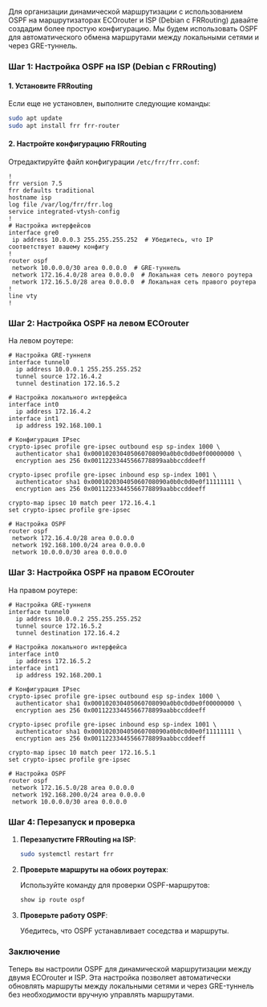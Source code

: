 Для организации динамической маршрутизации с использованием OSPF на маршрутизаторах ECOrouter и ISP (Debian с FRRouting) давайте создадим более простую конфигурацию. Мы будем использовать OSPF для автоматического обмена маршрутами между локальными сетями и через GRE-туннель.

### Шаг 1: Настройка OSPF на ISP (Debian с FRRouting)

#### 1. Установите FRRouting

Если еще не установлен, выполните следующие команды:

```bash
sudo apt update
sudo apt install frr frr-router
```

#### 2. Настройте конфигурацию FRRouting

Отредактируйте файл конфигурации `/etc/frr/frr.conf`:

```plaintext
!
frr version 7.5
frr defaults traditional
hostname isp
log file /var/log/frr/frr.log
service integrated-vtysh-config
!
# Настройка интерфейсов
interface gre0
 ip address 10.0.0.3 255.255.255.252  # Убедитесь, что IP соответствует вашему конфигу
!
router ospf
 network 10.0.0.0/30 area 0.0.0.0  # GRE-туннель
 network 172.16.4.0/28 area 0.0.0.0  # Локальная сеть левого роутера
 network 172.16.5.0/28 area 0.0.0.0  # Локальная сеть правого роутера
!
line vty
!
```

### Шаг 2: Настройка OSPF на левом ECOrouter

На левом роутере:

```plaintext
# Настройка GRE-туннеля
interface tunnel0
  ip address 10.0.0.1 255.255.255.252
  tunnel source 172.16.4.2
  tunnel destination 172.16.5.2

# Настройка локального интерфейса
interface int0
  ip address 172.16.4.2
interface int1
  ip address 192.168.100.1

# Конфигурация IPsec
crypto-ipsec profile gre-ipsec outbound esp sp-index 1000 \
  authenticator sha1 0x000102030405060708090a0b0c0d0e0f00000000 \
  encryption aes 256 0x00112233445566778899aabbccddeeff

crypto-ipsec profile gre-ipsec inbound esp sp-index 1001 \
  authenticator sha1 0x000102030405060708090a0b0c0d0e0f11111111 \
  encryption aes 256 0x00112233445566778899aabbccddeeff

crypto-map ipsec 10 match peer 172.16.4.1
set crypto-ipsec profile gre-ipsec

# Настройка OSPF
router ospf
 network 172.16.4.0/28 area 0.0.0.0
 network 192.168.100.0/24 area 0.0.0.0
 network 10.0.0.0/30 area 0.0.0.0
```

### Шаг 3: Настройка OSPF на правом ECOrouter

На правом роутере:

```plaintext
# Настройка GRE-туннеля
interface tunnel0
  ip address 10.0.0.2 255.255.255.252
  tunnel source 172.16.5.2
  tunnel destination 172.16.4.2

# Настройка локального интерфейса
interface int0
  ip address 172.16.5.2
interface int1
  ip address 192.168.200.1

# Конфигурация IPsec
crypto-ipsec profile gre-ipsec outbound esp sp-index 1000 \
  authenticator sha1 0x000102030405060708090a0b0c0d0e0f00000000 \
  encryption aes 256 0x00112233445566778899aabbccddeeff

crypto-ipsec profile gre-ipsec inbound esp sp-index 1001 \
  authenticator sha1 0x000102030405060708090a0b0c0d0e0f11111111 \
  encryption aes 256 0x00112233445566778899aabbccddeeff

crypto-map ipsec 10 match peer 172.16.5.1
set crypto-ipsec profile gre-ipsec

# Настройка OSPF
router ospf
 network 172.16.5.0/28 area 0.0.0.0
 network 192.168.200.0/24 area 0.0.0.0
 network 10.0.0.0/30 area 0.0.0.0
```

### Шаг 4: Перезапуск и проверка

1. **Перезапустите FRRouting на ISP**:

   ```bash
   sudo systemctl restart frr
   ```

2. **Проверьте маршруты на обоих роутерах**:

   Используйте команду для проверки OSPF-маршрутов:

   ```bash
   show ip route ospf
   ```

3. **Проверьте работу OSPF**:

   Убедитесь, что OSPF устанавливает соседства и маршруты.

### Заключение

Теперь вы настроили OSPF для динамической маршрутизации между двумя ECOrouter и ISP. Эта настройка позволяет автоматически обновлять маршруты между локальными сетями и через GRE-туннель без необходимости вручную управлять маршрутами. 
